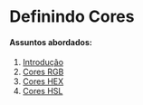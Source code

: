 # Definindo Cores

#### Assuntos abordados: 

1. [Introdução](aulas/2.1-cores-introducao)
2. [Cores RGB](aulas/2.2-cores-rgb)
3. [Cores HEX](aulas/2.3-cores-hex)
4. [Cores HSL](aulas/2.4-cores-hsl)


